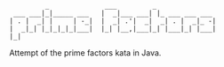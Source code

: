 ```                                          
         _              ___         _               
 ___ ___|_|_____ ___   |  _|___ ___| |_ ___ ___ ___ 
| . |  _| |     | -_|  |  _| .'|  _|  _| . |  _|_ -|
|  _|_| |_|_|_|_|___|  |_| |__,|___|_| |___|_| |___|
|_|                                                 
```

Attempt of the prime factors kata in Java.
